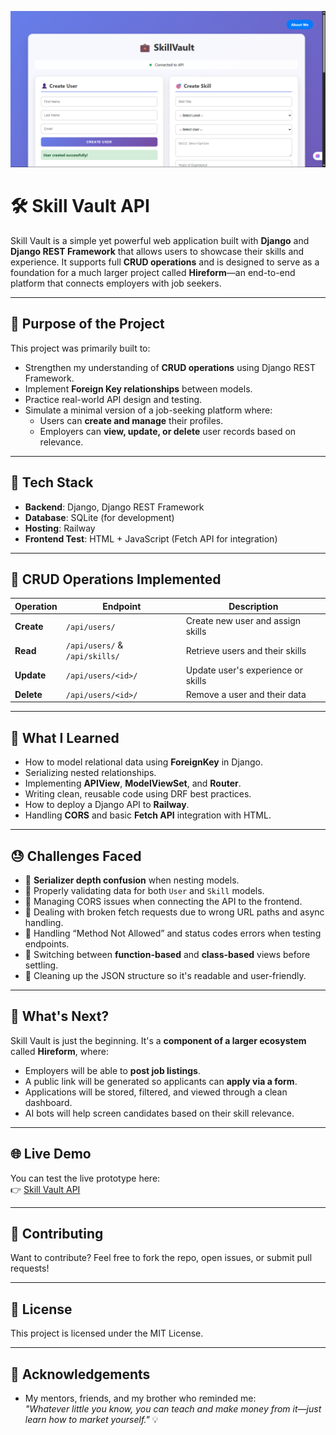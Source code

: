 ![Skill Vault Banner](SkillVault.png)


# 🛠️ Skill Vault API

Skill Vault is a simple yet powerful web application built with **Django** and **Django REST Framework** that allows users to showcase their skills and experience. It supports full **CRUD operations** and is designed to serve as a foundation for a much larger project called **Hireform**—an end-to-end platform that connects employers with job seekers.

---

## 🚀 Purpose of the Project

This project was primarily built to:

- Strengthen my understanding of **CRUD operations** using Django REST Framework.
- Implement **Foreign Key relationships** between models.
- Practice real-world API design and testing.
- Simulate a minimal version of a job-seeking platform where:
  - Users can **create and manage** their profiles.
  - Employers can **view, update, or delete** user records based on relevance.

---

## 🧱 Tech Stack

- **Backend**: Django, Django REST Framework
- **Database**: SQLite (for development)
- **Hosting**: Railway
- **Frontend Test**: HTML + JavaScript (Fetch API for integration)

---

## 🔄 CRUD Operations Implemented

| Operation | Endpoint | Description |
|----------|----------|-------------|
| **Create** | `/api/users/` | Create new user and assign skills |
| **Read** | `/api/users/` & `/api/skills/` | Retrieve users and their skills |
| **Update** | `/api/users/<id>/` | Update user's experience or skills |
| **Delete** | `/api/users/<id>/` | Remove a user and their data |

---

## 🧠 What I Learned

- How to model relational data using **ForeignKey** in Django.
- Serializing nested relationships.
- Implementing **APIView**, **ModelViewSet**, and **Router**.
- Writing clean, reusable code using DRF best practices.
- How to deploy a Django API to **Railway**.
- Handling **CORS** and basic **Fetch API** integration with HTML.

---

## 😓 Challenges Faced

- 🔁 **Serializer depth confusion** when nesting models.
- 🔐 Properly validating data for both `User` and `Skill` models.
- 🧩 Managing CORS issues when connecting the API to the frontend.
- 🔧 Dealing with broken fetch requests due to wrong URL paths and async handling.
- 🚨 Handling “Method Not Allowed” and status codes errors when testing endpoints.
- 🧠 Switching between **function-based** and **class-based** views before settling.
- 🧵 Cleaning up the JSON structure so it's readable and user-friendly.

---

## 🔭 What's Next?

Skill Vault is just the beginning. It's a **component of a larger ecosystem** called **Hireform**, where:

- Employers will be able to **post job listings**.
- A public link will be generated so applicants can **apply via a form**.
- Applications will be stored, filtered, and viewed through a clean dashboard.
- AI bots will help screen candidates based on their skill relevance.

---

## 🌐 Live Demo

You can test the live prototype here:  
👉 [Skill Vault API](https://skill-vault-api-production-f6fb.up.railway.app/)

---

## 🤝 Contributing

Want to contribute? Feel free to fork the repo, open issues, or submit pull requests!

---

## 📜 License

This project is licensed under the MIT License.

---

## 🙏 Acknowledgements

- My mentors, friends, and my brother who reminded me:  
  _"Whatever little you know, you can teach and make money from it—just learn how to market yourself."_ 💡

